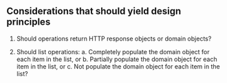 ## Considerations that should yield design principles

1. Should operations return HTTP response objects or domain objects?

2. Should list operations:
  a. Completely populate the domain object for each item in the list, or
  b. Partially populate the domain object for each item in the list, or
  c. Not populate the domain object for each item in the list?
